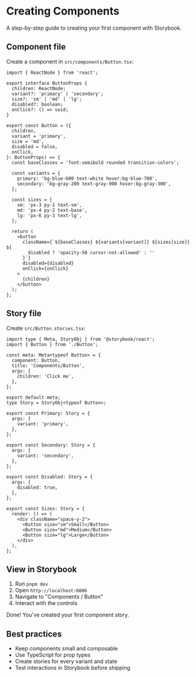 # Creating Components

A step-by-step guide to creating your first component with Storybook.

## Component file

Create a component in `src/components/Button.tsx`:

```tsx
import { ReactNode } from 'react';

export interface ButtonProps {
  children: ReactNode;
  variant?: 'primary' | 'secondary';
  size?: 'sm' | 'md' | 'lg';
  disabled?: boolean;
  onClick?: () => void;
}

export const Button = ({
  children,
  variant = 'primary',
  size = 'md',
  disabled = false,
  onClick,
}: ButtonProps) => {
  const baseClasses = 'font-semibold rounded transition-colors';
  
  const variants = {
    primary: 'bg-blue-600 text-white hover:bg-blue-700',
    secondary: 'bg-gray-200 text-gray-900 hover:bg-gray-300',
  };
  
  const sizes = {
    sm: 'px-3 py-1 text-sm',
    md: 'px-4 py-2 text-base',
    lg: 'px-6 py-3 text-lg',
  };
  
  return (
    <button
      className={`${baseClasses} ${variants[variant]} ${sizes[size]} ${
        disabled ? 'opacity-50 cursor-not-allowed' : ''
      }`}
      disabled={disabled}
      onClick={onClick}
    >
      {children}
    </button>
  );
};
```

## Story file

Create `src/Button.stories.tsx`:

```tsx
import type { Meta, StoryObj } from '@storybook/react';
import { Button } from './Button';

const meta: Meta<typeof Button> = {
  component: Button,
  title: 'Components/Button',
  args: {
    children: 'Click me',
  },
};

export default meta;
type Story = StoryObj<typeof Button>;

export const Primary: Story = {
  args: {
    variant: 'primary',
  },
};

export const Secondary: Story = {
  args: {
    variant: 'secondary',
  },
};

export const Disabled: Story = {
  args: {
    disabled: true,
  },
};

export const Sizes: Story = {
  render: () => (
    <div className="space-y-2">
      <Button size="sm">Small</Button>
      <Button size="md">Medium</Button>
      <Button size="lg">Large</Button>
    </div>
  ),
};
```

## View in Storybook

1. Run `pnpm dev`
2. Open `http://localhost:6006`
3. Navigate to "Components / Button"
4. Interact with the controls

Done! You've created your first component story.

## Best practices

- Keep components small and composable
- Use TypeScript for prop types
- Create stories for every variant and state
- Test interactions in Storybook before shipping
